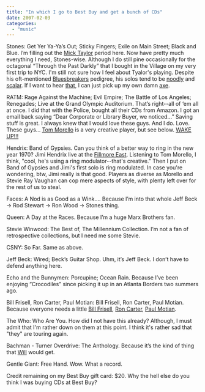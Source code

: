 ```yaml
---
title: "In which I go to Best Buy and get a bunch of CDs"
date: 2007-02-03
categories: 
  - "music"
---
```


Stones: Get Yer Ya-Ya’s Out; Sticky Fingers; Exile on Main Street; Black and Blue. I’m filling out the [Mick Taylor](http://en.wikipedia.org/wiki/Mick_Taylor) period here. Now have pretty much everything I need, Stones-wise. Although I do still pine occasionally for the octagonal “Through the Past Darkly” that I bought in the Village on my very first trip to NYC. I'm still not sure how I feel about Tyalor's playing. Despite his oft-mentioned [Bluesbreakers](http://en.wikipedia.org/wiki/John_Mayall) pedigree, his solos tend to be [noodly](http://en.wikipedia.org/wiki/Momofuku_Ando) and [scalar](http://en.wikipedia.org/wiki/Scalar_%28mathematics%29). If I want to hear [that](http://www.dead.net/), I can just pick up my own damn [axe](http://en.wikipedia.org/wiki/Gibson_SG).

RATM: Rage Against the Machine; Evil Empire; The Battle of Los Angeles; Renegades; Live at the Grand Olympic Auditorium. That’s right--all of ‘em all at once. I did that with the Police, bought all their CDs from Amazon. I got an email back saying “Dear Corporate or Library Buyer, we noticed…” Saving stuff is great. I always knew that I would love these guys. And I do. Love. These guys... [Tom Morello](http://en.wikipedia.org/wiki/Tom_Morello) is a very creative player, but see below. [WAKE UP!!!](http://www.sing365.com/music/lyric.nsf/Wake-Up-lyrics-Rage-Against-The-Machine/5DEEF6DADE2463E9482568A50012BF98)

Hendrix: Band of Gypsies. Can you think of a better way to ring in the new year 1970? Jimi Hendrix live at the [Fillmore East](http://www.fillmore-east.com/). Listening to Tom Morello, I think, "cool, he's using a ring modulator--that's creative." Then I put on Band of Gypsies and Jimi's first solo is ring modulated. In case you're wondering, btw, Jimi really is that good. Players as diverse as Morello and Stevie Ray Vaughan can cop mere aspects of style, with plenty left over for the rest of us to steal.

Faces: A Nod is as Good as a Wink…. Because I’m into that whole Jeff Beck -> Rod Stewart -> Ron Wood -> Stones thing.

Queen: A Day at the Races. Because I’m a huge Marx Brothers fan.

Stevie Winwood: The Best of, The Millennium Collection. I’m not a fan of retrospective collections, but I need me some Stevie.

CSNY: So Far. Same as above.

Jeff Beck: Wired; Beck’s Guitar Shop. Uhm, it’s Jeff Beck. I don’t have to defend anything here.

Echo and the Bunnymen: Porcupine; Ocean Rain. Because I’ve been enjoying “Crocodiles” since picking it up in an Atlanta Borders two summers ago.

Bill Frisell, Ron Carter, Paul Motian: Bill Frisell, Ron Carter, Paul Motian. Because everyone needs a little [Bill Frisell](http://www.billfrisell.com/), [Ron Carter](http://www.roncarter.net/officialSite.html), [Paul Motian](http://en.wikipedia.org/wiki/Paul_Motian).

The Who: Who Are You. How did I not have this already? Although, I must admit that I'm rather down on them at this point. I think it's rather sad that "they" are touring again.

Bachman - Turner Overdrive: The Anthology. Because it’s the kind of thing that [Will](http://http-server.carleton.ca/~wechard) would get.

Gentle Giant: Free Hand. Wow. What a record.

Credit remaining on my Best Buy gift card: $20. Why the hell else do you think I was buying CDs at Best Buy?

